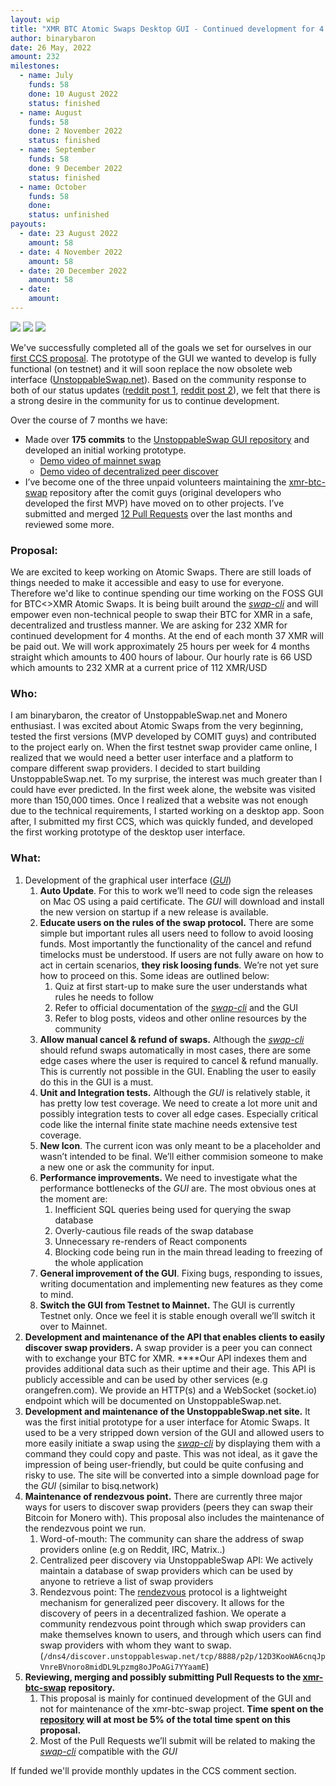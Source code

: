 ```yaml
---
layout: wip
title: "XMR BTC Atomic Swaps Desktop GUI - Continued development for 4 months"
author: binarybaron
date: 26 May, 2022
amount: 232
milestones:
  - name: July
    funds: 58
    done: 10 August 2022
    status: finished
  - name: August
    funds: 58
    done: 2 November 2022
    status: finished
  - name: September
    funds: 58
    done: 9 December 2022
    status: finished
  - name: October
    funds: 58
    done:
    status: unfinished
payouts:
  - date: 23 August 2022
    amount: 58
  - date: 4 November 2022
    amount: 58
  - date: 20 December 2022
    amount: 58
  - date:
    amount:
---
```


![](https://user-images.githubusercontent.com/86064887/152649852-4c8c6c3f-0568-4347-89d1-c291c17f2d30.png)
![](https://user-images.githubusercontent.com/86064887/152678743-b86f395e-01dc-43c5-ba71-b27962a4a6ba.png)
![](https://user-images.githubusercontent.com/86064887/152649633-9ae29f79-8041-476c-be45-ef3441f4dee1.png)

We've successfully completed all of the goals we set for ourselves in our [first CCS proposal](https://ccs.getmonero.org/proposals/binarybaron-unstoppableswap.html). The prototype of the GUI we wanted to develop is fully functional (on testnet) and it will soon replace the now obsolete web interface ([UnstoppableSwap.net](https://unstoppableswap.net)).
Based on the community response to both of our status updates ([reddit post 1](https://www.reddit.com/r/Monero/comments/slvy2a/making_atomic_swaps_accessible_to_all/), [reddit post 2](https://www.reddit.com/r/Monero/comments/uawipv/atomic_swap_gui_demo_on_mainnet_unstoppableswap/)), we felt that there is a strong desire in the community for us to continue development.

Over the course of 7 months we have:

- Made over **175 commits** to the [UnstoppableSwap GUI repository](https://github.com/UnstoppableSwap/unstoppableswap-gui/commits/main) and developed an initial working prototype.
    - [Demo video of mainnet swap](https://www.youtube.com/watch?v=8XLGSsggnP0)
    - [Demo video of decentralized peer discover](https://www.youtube.com/watch?v=MvUsjU67jf0)
- I’ve become one of the three unpaid volunteers maintaining the [xmr-btc-swap](https://github.com/comit-network/xmr-btc-swap/) repository after the comit guys (original developers who developed the first MVP) have moved on to other projects. I’ve submitted and merged [12 Pull Requests](https://github.com/comit-network/xmr-btc-swap/pulls?q=is%3Apr+is%3Amerged+author%3Abinarybaron+) over the last months and reviewed some more.

### Proposal:

We are excited to keep working on Atomic Swaps. There are still loads of things needed to make it accessible and easy to use for everyone. Therefore we'd like to continue spending our time working on the FOSS GUI for BTC<>XMR Atomic Swaps. It is being built around the *[swap-cli](https://github.com/comit-network/xmr-btc-swap/blob/master/docs/cli/README.md)* and will empower even non-technical people to swap their BTC for XMR in a safe, decentralized and trustless manner. We are asking for 232 XMR for continued development for 4 months. At the end of each month 37 XMR will be paid out. We will work approximately 25 hours per week for 4 months straight which amounts to 400 hours of labour. Our hourly rate is 66 USD which amounts to 232 XMR at a current price of 112 XMR/USD

### Who:
I am binarybaron, the creator of UnstoppableSwap.net and Monero enthusiast. I was excited about Atomic Swaps from the very beginning, tested the first versions (MVP developed by COMIT guys) and contributed to the project early on. When the first testnet swap provider came online, I realized that we would need a better user interface and a platform to compare different swap providers. I decided to start building UnstoppableSwap.net. To my surprise, the interest was much greater than I could have ever predicted. In the first week alone, the website was visited more than 150,000 times. 
Once I realized that a website was not enough due to the technical requirements, I started working on a desktop app. Soon after, I submitted my first CCS, which was quickly funded, and developed the first working prototype of the desktop user interface.

### **What:**

1. Development of the graphical user interface (*[GUI](https://github.com/UnstoppableSwap/unstoppableswap-gui)*)
    1. **Auto Update**. For this to work we’ll need to code sign the releases on Mac OS using a paid certificate. The *GUI* will download and install the new version on startup if a new release is available. 
    2. **Educate users on the rules of the swap protocol.** There are some simple but important rules all users need to follow to avoid loosing funds. Most importantly the functionality of the cancel and refund timelocks must be understood. If users are not fully aware on how to act in certain scenarios, **they risk loosing funds**. We’re not yet sure how to proceed on this. Some ideas are outlined below:
        1. Quiz at first start-up to make sure the user understands what rules he needs to follow
        2. Refer to official documentation of the *[swap-cli](https://github.com/comit-network/xmr-btc-swap/blob/master/docs/cli/README.md)* and the GUI
        3. Refer to blog posts, videos and other online resources by the community
    3. **Allow manual cancel & refund of swaps.** Although the *[swap-cli](https://github.com/comit-network/xmr-btc-swap/blob/master/docs/cli/README.md)* should refund swaps automatically in most cases, there are some edge cases where the user is required to cancel & refund manually. This is currently not possible in the GUI. Enabling the user to easily do this in the GUI is a must.
    4. **Unit and Integration tests.** Although the *GUI* is relatively stable, it has pretty low test coverage. We need to create a lot more unit and possibly integration tests to cover all edge cases. Especially critical code like the internal finite state machine needs extensive test coverage.
    5. **New Icon**. The current icon was only meant to be a placeholder and wasn’t intended to be final. We’ll either commision someone to make a new one or ask the community for input.
    6. **Performance improvements.** We need to investigate what the performance bottlenecks of the *GUI* are. The most obvious ones at the moment are:
        1. Inefficient SQL queries being used for querying the swap database
        2. Overly-cautious file reads of the swap database
        3. Unnecessary re-renders of React components
        4. Blocking code being run in the main thread leading to freezing of the whole application
    7. **General improvement of the GUI**. Fixing bugs, responding to issues, writing documentation and implementing new features as they come to mind.
    8. **Switch the GUI from Testnet to Mainnet.** The GUI is currently Testnet only. Once we feel it is stable enough overall we’ll switch it over to Mainnet.
2. **Development and maintenance of the API that enables clients to easily discover swap providers.** A swap provider is a peer you can connect with to exchange your BTC for XMR. ****Our API indexes them and provides additional data such as their uptime and their age. This API is publicly accessible and can be used by other services (e.g orangefren.com). We provide an HTTP(s) and a WebSocket (socket.io) endpoint which will be documented on UnstoppableSwap.net.
3. **Development and maintenance of the UnstoppableSwap.net site.** It was the first initial prototype for a user interface for Atomic Swaps. It used to be a very stripped down version of the GUI and allowed users to more easily initiate a swap using the *[swap-cli](https://github.com/comit-network/xmr-btc-swap/blob/master/docs/cli/README.md)* by displaying them with a command they could copy and paste. This was not ideal, as it gave the impression of being user-friendly, but could be quite confusing and risky to use. The site will be converted into a simple download page for the *GUI* (similar to bisq.network)
4. **Maintenance of rendezvous point.** There are currently three major ways for users to discover swap providers (peers they can swap their Bitcoin for Monero with). This proposal also includes the maintenance of the rendezvous point we run.
    1. Word-of-mouth: The community can share the address of swap providers online (e.g on Reddit, IRC, Matrix..)
    2. Centralized peer discovery via UnstoppableSwap API: We actively maintain a database of swap providers which can be used by anyone to retrieve a list of swap providers
    3. Rendezvous point: The [rendezvous](https://github.com/libp2p/specs/blob/master/rendezvous/README.md) protocol is a lightweight mechanism for generalized peer discovery. It allows for the discovery of peers in a decentralized fashion. We operate a community rendezvous point through which swap providers can make themselves known to users, and through which users can find swap providers with whom they want to swap.(`/dns4/discover.unstoppableswap.net/tcp/8888/p2p/12D3KooWA6cnqJpVnreBVnoro8midDL9Lpzmg8oJPoAGi7YYaamE`)
5. **Reviewing, merging and possibly submitting Pull Requests to the [xmr-btc-swap](https://github.com/comit-network/xmr-btc-swap/) repository.**
    1. This proposal is mainly for continued development of the GUI and not for maintenance of the xmr-btc-swap project. **Time spent on the [repository](https://github.com/comit-network/xmr-btc-swap/) will at most be 5% of the total time spent on this proposal.**
    2. Most of the Pull Requests we’ll submit will be related to making the *[swap-cli](https://github.com/comit-network/xmr-btc-swap/blob/master/docs/cli/README.md)* compatible with the *GUI*
    

If funded we'll provide monthly updates in the CCS comment section.
